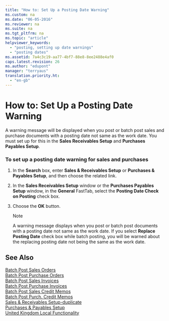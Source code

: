 ```yaml
---
title: "How to: Set Up a Posting Date Warning"
ms.custom: na
ms.date: "06-05-2016"
ms.reviewer: na
ms.suite: na
ms.tgt_pltfrm: na
ms.topic: "article"
helpviewer_keywords: 
  - "posting, setting up date warnings"
  - "posting dates"
ms.assetid: 7a4c3c19-aa77-4bf7-88e8-8ee2488e4af0
caps.latest.revision: 26
ms.author: "edupont"
manager: "terryaus"
translation.priority.ht: 
  - "en-gb"
---
```

# How to: Set Up a Posting Date Warning
A warning message will be displayed when you post or batch post sales and purchase documents with a posting date not same as the work date. You must set up for this in the **Sales Receivables Setup** and **Purchases Payables Setup**.  
  
### To set up a posting date warning for sales and purchases  
  
1.  In the **Search** box, enter **Sales & Receivables Setup** or **Purchases & Payables Setup**, and then choose the related link.  
  
2.  In the **Sales Receivables Setup** window or the **Purchases Payables Setup** window, in the **General** FastTab, select the **Posting Date Check on Posting** check box.  
  
3.  Choose the **OK** button.  
  
    > [!NOTE]  
    >  A warning message displays when you post or batch post documents with a posting date not same as the work date. If you select **Replace Posting Date** check box while batch posting, you will be warned about the replacing posting date not being the same as the work date.  
  
## See Also  
 [Batch Post Sales Orders](../Topic/\($%20B_296%20Batch%20Post%20Sales%20Orders%20$\).md)   
 [Batch Post Purchase Orders](../Topic/\($%20B_496%20Batch%20Post%20Purchase%20Orders%20$\).md)   
 [Batch Post Sales Invoices](../Topic/\($%20B_297%20Batch%20Post%20Sales%20Invoices%20$\).md)   
 [Batch Post Purchase Invoices](../Topic/\($%20B_497%20Batch%20Post%20Purchase%20Invoices%20$\).md)   
 [Batch Post Sales Credit Memos](../Topic/\($%20B_298%20Batch%20Post%20Sales%20Credit%20Memos%20$\).md)   
 [Batch Post Purch. Credit Memos](../Topic/\($%20B_498%20Batch%20Post%20Purch.%20Credit%20Memos%20$\).md)   
 [Sales & Receivables Setup\-duplicate](../../Sales/-$-n_459-sales-receivables-setup-$-duplicate.md)   
 [Purchases & Payables Setup](../../Purchasing/-$-n_460-purchases-payables-setup-$-.md)   
 [United Kingdom Local Functionality](../../LocalFunctionalityForMicrosoftDynamicsNav2016/UnitedKingdom/united-kingdom-local-functionality.md)